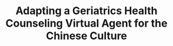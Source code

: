 ---
name: "Adapting A Geriatrics Health Counseling Virtual"
title: "Adapting a Geriatrics Health Counseling Virtual Agent for the Chinese Culture"
project: null
event: "Intelligent Virtual Agents conference (IVA)"
authors:
- name: "Zhang, Z."
- name: "Trinh, H."
- name: "Chen, Q."
- name: "Bickmore, T."
year: 2015
resources:
- name: "IVA15 China"
  src: "IVA15.China.pdf"
external_url: null
draft: false
---